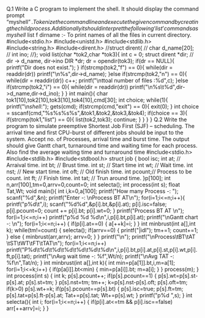 Q.1 Write a C program to implement the shell. It should display the command prompt “myshell$”. Tokenize the command line and execute the given command by creating 
the child process. Additionally it should interpret the following ‘list’ commands as myshell$ list f dirname :- To print names of all the files in current directory.
#include<stdio.h>
#include<unistd.h>
#include<stdlib.h>
#include<string.h>
#include<dirent.h>
//struct dirent{
// char d_name[20];
// int ino;
//};
void list(char *tok2,char *tok3){
int c = 0;
struct dirent *dir;
// dir -> d_name, dir->ino 
DIR *dr;
dr = opendir(tok3);
if(dr == NULL){
printf("Dir does not exist.");
}
if(strcmp(tok2,"f") == 0){
while(dir = readdir(dr))
printf("\n%s",dir->d_name);
}else if(strcmp(tok2,"n") == 0){
while(dir = readdir(dr))
c++;
printf("\nttoal number of files :%d",c);
}else if(strcmp(tok2,"i") == 0){
while(dir = readdir(dr))
printf("\n%s\t%d",dir->d_name,dir->d_ino);
}
}
int main(){
char tok1[10],tok2[10],tok3[10],tok4[10],cmd[30];
int choice;
while(1){
printf("\n$shell$:");
gets(cmd);
if(strcmp(cmd,"exit") == 0){
exit(0);
}
int choice = sscanf(cmd,"%s%s%s%s",&tok1,&tok2,&tok3,&tok4);
if(choice == 3){
if(strcmp(tok1,"list") == 0){
list(tok2,tok3);
continue;
}
}
}
}
Q.2 Write the program to simulate preemptive Shortest Job First (SJF) – scheduling. The arrival time and first CPU-burst of different jobs should be input to the system. 
Accept no. of Processes, arrival time and burst time. The output should give Gantt chart, turnaround time and waiting time for each process. Also find the average waiting 
time and turnaround time
#include<stdio.h>
#include<stdlib.h>
#include<stdbool.h>
struct job
{
bool isc;
int at; // Arraival time.
int bt; // Brust time.
int st; // Start time
int wt; // Wait time.
int nst; // New start time.
int oft; // Old finish time.
int pcount;// Process to be count.
int ft; // Finish time.
int tat; // Trun around time.
}p[100];
int n,arr[100],tm=0,arrv=0,count=0;
int selecta();
int process(int s);
float Tat,Wt;
void main(){
int i,k=0,a[100];
printf("How many Process -: ");
scanf("%d",&n);
printf("Enter -: \nProcess BT AT\n");
for(i=1;i<=n;i++){
printf("p%d\t",i);
scanf("%d%d",&p[i].bt,&p[i].at);
p[i].isc=false;
p[i].pcount=0;
count += p[i].bt;
p[i].wt=0;
}
printf("Process BT AT \n");
for(i=1;i<=n;i++)
printf("p%d %d %d\n",i,p[i].bt,p[i].at);
printf("\nGantt chart -: \n");
for(i=1;i<=n;i++)
{
if(p[i].at==0)
{
a[++k]=i;
}
}
int minbrust(int a[],int k);
while(tm!=count)
{
selecta();
if(arrv==0)
{
printf("|idl");
tm+=1;
count+=1;
}
else
{
minbrust(arr,arrv);
arrv=0;
}
}
printf("\n");
printf("\nProcess\tBT\tAT \tST\tWT\tFT\tTAT\n");
for(i=1;i<=n;i++)
printf("P%d\t%d\t%d\t%d\t%d\t%d\t%d\n",i,p[i].bt,p[i].at,p[i].st,p[i].wt,p[i].ft,p[i].tat);
printf("\nAvg wait time -: %f",Wt/n);
printf("\nAvg TAT -: %f\n",Tat/n);
}
int minbrust(int a[],int k){
int min=p[a[1]].bt,i,m=a[1];
for(i=1;i<=k;i++)
{
if(p[a[i]].bt<min)
{
min=p[a[i]].bt;
m=a[i];
}
}
process(m);
}
int process(int s)
{
int k;
p[s].pcount++;
if(p[s].pcount==1)
{
p[s].wt=p[s].st-p[s].at;
p[s].st=tm;
}
p[s].nst=tm;
tm++;
k=p[s].nst-p[s].oft;
p[s].oft=tm;
if(k>0)
p[s].wt+=k;
if(p[s].pcount==p[s].bt)
{
p[s].isc=true;
p[s].ft=tm;
p[s].tat=p[s].ft-p[s].at;
Tat+=p[s].tat;
Wt+=p[s].wt;
}
printf("p%d ",s);
}
int selecta(){
int i;
for(i=1;i<=n;i++)
{
if(p[i].at<=tm && p[i].isc==false)
arr[++arrv]=i; 
}
}
